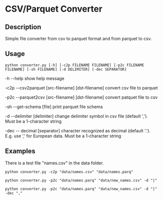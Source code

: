 # CSV/Parquet Converter

## Description

Simple file converter from csv to parquet format and from parquet to csv.

## Usage

``python converter.py [-h] [-c2p FILENAME FILENAME] [-p2c FILENAME FILENAME] [-sh FILENAME] [-d DELIMITER] [-dec SEPARATOR]``

-h --help                                                show help message

-c2p --csv2parquet [src-filename] [dst-filename]         convert csv file to parquet

-p2c --parquet2csv [src-filename] [dst-filename]         convert patquet file to csv

-sh --get-schema [file]                                  print parquet file schema

-d --delimiter [delimiter]                               change delimiter symbol in csv file (default ','). Must be a 1-character string

-dec -- decimal [separator]								 character recognized as decimal  (default '.'). E.g. use ‘,’ for European data. Must be a 1-character string


## Examples

There is a test file "names.csv" in the data folder.

``python converter.py -c2p "data/names.csv" "data/names.parq"``

``python converter.py -p2c "data/names.parq" "data/new_names.csv" -d "|"``

``python converter.py -p2c "data/names.parq" "data/new_names.csv" -d "|" -dec ","``